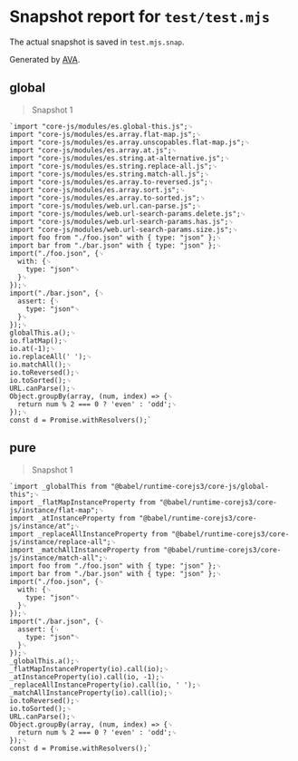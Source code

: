 # Snapshot report for `test/test.mjs`

The actual snapshot is saved in `test.mjs.snap`.

Generated by [AVA](https://avajs.dev).

## global

> Snapshot 1

    `import "core-js/modules/es.global-this.js";␊
    import "core-js/modules/es.array.flat-map.js";␊
    import "core-js/modules/es.array.unscopables.flat-map.js";␊
    import "core-js/modules/es.array.at.js";␊
    import "core-js/modules/es.string.at-alternative.js";␊
    import "core-js/modules/es.string.replace-all.js";␊
    import "core-js/modules/es.string.match-all.js";␊
    import "core-js/modules/es.array.to-reversed.js";␊
    import "core-js/modules/es.array.sort.js";␊
    import "core-js/modules/es.array.to-sorted.js";␊
    import "core-js/modules/web.url.can-parse.js";␊
    import "core-js/modules/web.url-search-params.delete.js";␊
    import "core-js/modules/web.url-search-params.has.js";␊
    import "core-js/modules/web.url-search-params.size.js";␊
    import foo from "./foo.json" with { type: "json" };␊
    import bar from "./bar.json" with { type: "json" };␊
    import("./foo.json", {␊
      with: {␊
        type: "json"␊
      }␊
    });␊
    import("./bar.json", {␊
      assert: {␊
        type: "json"␊
      }␊
    });␊
    globalThis.a();␊
    io.flatMap();␊
    io.at(-1);␊
    io.replaceAll(' ');␊
    io.matchAll();␊
    io.toReversed();␊
    io.toSorted();␊
    URL.canParse();␊
    Object.groupBy(array, (num, index) => {␊
      return num % 2 === 0 ? 'even' : 'odd';␊
    });␊
    const d = Promise.withResolvers();`

## pure

> Snapshot 1

    `import _globalThis from "@babel/runtime-corejs3/core-js/global-this";␊
    import _flatMapInstanceProperty from "@babel/runtime-corejs3/core-js/instance/flat-map";␊
    import _atInstanceProperty from "@babel/runtime-corejs3/core-js/instance/at";␊
    import _replaceAllInstanceProperty from "@babel/runtime-corejs3/core-js/instance/replace-all";␊
    import _matchAllInstanceProperty from "@babel/runtime-corejs3/core-js/instance/match-all";␊
    import foo from "./foo.json" with { type: "json" };␊
    import bar from "./bar.json" with { type: "json" };␊
    import("./foo.json", {␊
      with: {␊
        type: "json"␊
      }␊
    });␊
    import("./bar.json", {␊
      assert: {␊
        type: "json"␊
      }␊
    });␊
    _globalThis.a();␊
    _flatMapInstanceProperty(io).call(io);␊
    _atInstanceProperty(io).call(io, -1);␊
    _replaceAllInstanceProperty(io).call(io, ' ');␊
    _matchAllInstanceProperty(io).call(io);␊
    io.toReversed();␊
    io.toSorted();␊
    URL.canParse();␊
    Object.groupBy(array, (num, index) => {␊
      return num % 2 === 0 ? 'even' : 'odd';␊
    });␊
    const d = Promise.withResolvers();`
